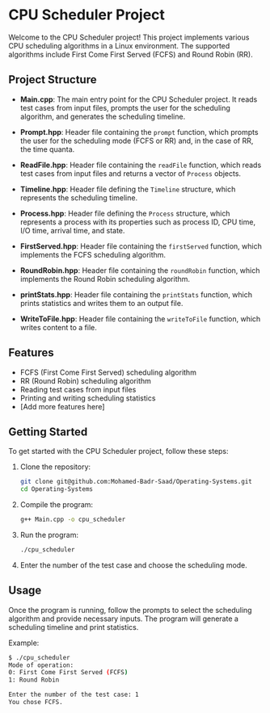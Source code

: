 # CPU Scheduler Project

Welcome to the CPU Scheduler project! This project implements various CPU scheduling algorithms in a Linux environment. The supported algorithms include First Come First Served (FCFS) and Round Robin (RR).

## Project Structure

- **Main.cpp**: The main entry point for the CPU Scheduler project. It reads test cases from input files, prompts the user for the scheduling algorithm, and generates the scheduling timeline.

- **Prompt.hpp**: Header file containing the `prompt` function, which prompts the user for the scheduling mode (FCFS or RR) and, in the case of RR, the time quanta.

- **ReadFile.hpp**: Header file containing the `readFile` function, which reads test cases from input files and returns a vector of `Process` objects.

- **Timeline.hpp**: Header file defining the `Timeline` structure, which represents the scheduling timeline.

- **Process.hpp**: Header file defining the `Process` structure, which represents a process with its properties such as process ID, CPU time, I/O time, arrival time, and state.

- **FirstServed.hpp**: Header file containing the `firstServed` function, which implements the FCFS scheduling algorithm.

- **RoundRobin.hpp**: Header file containing the `roundRobin` function, which implements the Round Robin scheduling algorithm.

- **printStats.hpp**: Header file containing the `printStats` function, which prints statistics and writes them to an output file.

- **WriteToFile.hpp**: Header file containing the `writeToFile` function, which writes content to a file.

## Features

- FCFS (First Come First Served) scheduling algorithm
- RR (Round Robin) scheduling algorithm
- Reading test cases from input files
- Printing and writing scheduling statistics
- [Add more features here]

## Getting Started

To get started with the CPU Scheduler project, follow these steps:

1. Clone the repository:

    ```bash
    git clone git@github.com:Mohamed-Badr-Saad/Operating-Systems.git
    cd Operating-Systems
    ```

2. Compile the program:

    ```bash
    g++ Main.cpp -o cpu_scheduler
    ```

3. Run the program:

    ```bash
    ./cpu_scheduler
    ```

4. Enter the number of the test case and choose the scheduling mode.

## Usage

Once the program is running, follow the prompts to select the scheduling algorithm and provide necessary inputs. The program will generate a scheduling timeline and print statistics.

Example:

```bash
$ ./cpu_scheduler
Mode of operation:
0: First Come First Served (FCFS)
1: Round Robin

Enter the number of the test case: 1
You chose FCFS.
